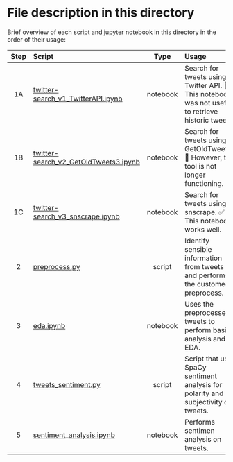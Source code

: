# File description in this directory

Brief overview of each script and jupyter notebook in this directory in the order of their usage:

|Step |Script | Type | Usage |
|:---:|:------|:----:|:------|
|1A|[twitter-search_v1_TwitterAPI.ipynb](https://github.com/vcuspinera/Canada_response_covid/blob/master/src/twitter-search_v1_TwitterAPI.ipynb) | notebook |Search for tweets using Twitter API. 🚫 This notebook was not useful to retrieve historic tweets.|
|1B|[twitter-search_v2_GetOldTweets3.ipynb](https://github.com/vcuspinera/Canada_response_covid/blob/master/src/twitter-search_v2_GetOldTweets3.ipynb) | notebook |Search for tweets using GetOldTweets3. 🚫 However, this tool is not longer functioning.|
|1C|[twitter-search_v3_snscrape.ipynb](https://github.com/vcuspinera/Canada_response_covid/blob/master/src/twitter-search_v3_snscrape.ipynb) | notebook |Search for tweets using snscrape. ✅ This notebook works well.|
|2|[preprocess.py](https://github.com/vcuspinera/Canada_response_covid/blob/master/src/preprocess.py) | script |Identify sensible information from tweets and performs the customed preprocess. |
|3|[eda.ipynb](https://github.com/vcuspinera/Canada_response_covid/blob/master/src/eda.ipynb) | notebook |Uses the preprocessed tweets to perform basic analysis and EDA. |
|4|[tweets_sentiment.py](https://github.com/vcuspinera/Canada_response_covid/blob/master/src/tweets_sentiment.py)| script |Script that use SpaCy sentiment analysis for polarity and subjectivity of tweets. |
|5|[sentiment_analysis.ipynb](https://github.com/vcuspinera/Canada_response_covid/blob/master/src/sentiment_analysis.ipynb) | notebook |Performs sentimen analysis on tweets. |
